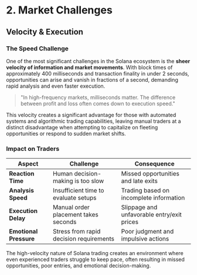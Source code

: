 # 2. Market Challenges

## Velocity & Execution

### The Speed Challenge

One of the most significant challenges in the Solana ecosystem is the **sheer velocity of information and market movements**. With block times of approximately 400 milliseconds and transaction finality in under 2 seconds, opportunities can arise and vanish in fractions of a second, demanding rapid analysis and even faster execution.

> "In high-frequency markets, milliseconds matter. The difference between profit and loss often comes down to execution speed."

This velocity creates a significant advantage for those with automated systems and algorithmic trading capabilities, leaving manual traders at a distinct disadvantage when attempting to capitalize on fleeting opportunities or respond to sudden market shifts.

### Impact on Traders

| Aspect | Challenge | Consequence |
|--------|-----------|-------------|
| **Reaction Time** | Human decision-making is too slow | Missed opportunities and late exits |
| **Analysis Speed** | Insufficient time to evaluate setups | Trading based on incomplete information |
| **Execution Delay** | Manual order placement takes seconds | Slippage and unfavorable entry/exit prices |
| **Emotional Pressure** | Stress from rapid decision requirements | Poor judgment and impulsive actions |

The high-velocity nature of Solana trading creates an environment where even experienced traders struggle to keep pace, often resulting in missed opportunities, poor entries, and emotional decision-making.